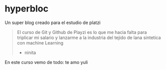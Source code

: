 # hyperbloc
Un super blog creado para el estudio de platzi
> El curso de Git y Github de Playzi es lo que me hacia falta para triplicar mi 
salario y lanzarme a la industria del tejido de lana sintetica con machine Learning
> - ninita

En este curso vemo de todo: 
te amo yuli